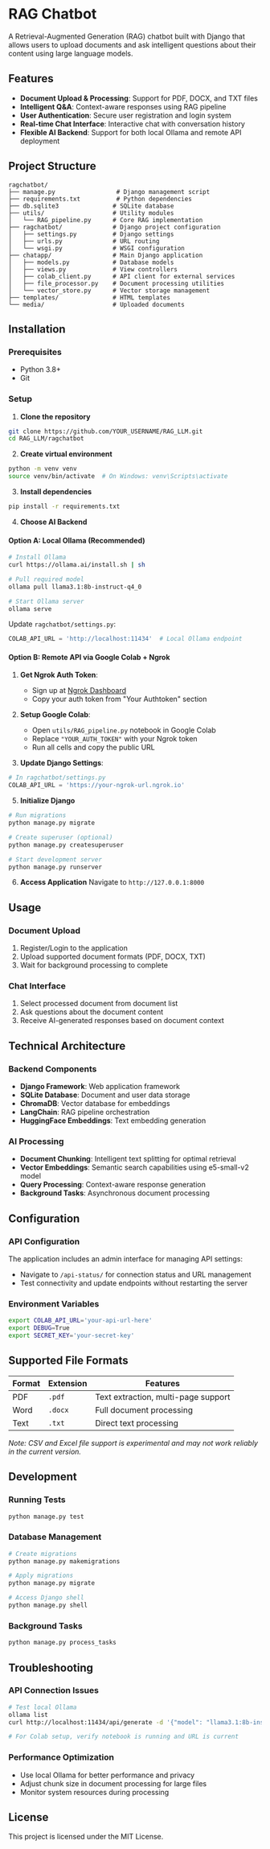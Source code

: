 # RAG Chatbot

A Retrieval-Augmented Generation (RAG) chatbot built with Django that allows users to upload documents and ask intelligent questions about their content using large language models.

## Features

- **Document Upload & Processing**: Support for PDF, DOCX, and TXT files
- **Intelligent Q&A**: Context-aware responses using RAG pipeline
- **User Authentication**: Secure user registration and login system
- **Real-time Chat Interface**: Interactive chat with conversation history
- **Flexible AI Backend**: Support for both local Ollama and remote API deployment

## Project Structure

```
ragchatbot/
├── manage.py                 # Django management script
├── requirements.txt          # Python dependencies
├── db.sqlite3               # SQLite database
├── utils/                   # Utility modules
│   └── RAG_pipeline.py      # Core RAG implementation
├── ragchatbot/              # Django project configuration
│   ├── settings.py          # Django settings
│   ├── urls.py              # URL routing
│   └── wsgi.py              # WSGI configuration
├── chatapp/                 # Main Django application
│   ├── models.py            # Database models
│   ├── views.py             # View controllers
│   ├── colab_client.py      # API client for external services
│   ├── file_processor.py    # Document processing utilities
│   └── vector_store.py      # Vector storage management
├── templates/               # HTML templates
└── media/                   # Uploaded documents
```

## Installation

### Prerequisites
- Python 3.8+
- Git

### Setup

1. **Clone the repository**
```bash
git clone https://github.com/YOUR_USERNAME/RAG_LLM.git
cd RAG_LLM/ragchatbot
```

2. **Create virtual environment**
```bash
python -m venv venv
source venv/bin/activate  # On Windows: venv\Scripts\activate
```

3. **Install dependencies**
```bash
pip install -r requirements.txt
```

4. **Choose AI Backend**

#### Option A: Local Ollama (Recommended)

```bash
# Install Ollama
curl https://ollama.ai/install.sh | sh

# Pull required model
ollama pull llama3.1:8b-instruct-q4_0

# Start Ollama server
ollama serve
```

Update `ragchatbot/settings.py`:
```python
COLAB_API_URL = 'http://localhost:11434'  # Local Ollama endpoint
```

#### Option B: Remote API via Google Colab + Ngrok

1. **Get Ngrok Auth Token**:
   - Sign up at [Ngrok Dashboard](https://dashboard.ngrok.com/signup)
   - Copy your auth token from "Your Authtoken" section

2. **Setup Google Colab**:
   - Open `utils/RAG_pipeline.py` notebook in Google Colab
   - Replace `"YOUR_AUTH_TOKEN"` with your Ngrok token
   - Run all cells and copy the public URL

3. **Update Django Settings**:
```python
# In ragchatbot/settings.py
COLAB_API_URL = 'https://your-ngrok-url.ngrok.io'
```

5. **Initialize Django**
```bash
# Run migrations
python manage.py migrate

# Create superuser (optional)
python manage.py createsuperuser

# Start development server
python manage.py runserver
```

6. **Access Application**
Navigate to `http://127.0.0.1:8000`

## Usage

### Document Upload
1. Register/Login to the application
2. Upload supported document formats (PDF, DOCX, TXT)
3. Wait for background processing to complete

### Chat Interface
1. Select processed document from document list
2. Ask questions about the document content
3. Receive AI-generated responses based on document context

## Technical Architecture

### Backend Components
- **Django Framework**: Web application framework
- **SQLite Database**: Document and user data storage
- **ChromaDB**: Vector database for embeddings
- **LangChain**: RAG pipeline orchestration
- **HuggingFace Embeddings**: Text embedding generation

### AI Processing
- **Document Chunking**: Intelligent text splitting for optimal retrieval
- **Vector Embeddings**: Semantic search capabilities using e5-small-v2 model
- **Query Processing**: Context-aware response generation
- **Background Tasks**: Asynchronous document processing

## Configuration

### API Configuration
The application includes an admin interface for managing API settings:
- Navigate to `/api-status/` for connection status and URL management
- Test connectivity and update endpoints without restarting the server

### Environment Variables
```bash
export COLAB_API_URL='your-api-url-here'
export DEBUG=True
export SECRET_KEY='your-secret-key'
```

## Supported File Formats

| Format | Extension | Features |
|--------|-----------|----------|
| PDF | `.pdf` | Text extraction, multi-page support |
| Word | `.docx` | Full document processing |
| Text | `.txt` | Direct text processing |

*Note: CSV and Excel file support is experimental and may not work reliably in the current version.*

## Development

### Running Tests
```bash
python manage.py test
```

### Database Management
```bash
# Create migrations
python manage.py makemigrations

# Apply migrations
python manage.py migrate

# Access Django shell
python manage.py shell
```

### Background Tasks
```bash
python manage.py process_tasks
```

## Troubleshooting

### API Connection Issues
```bash
# Test local Ollama
ollama list
curl http://localhost:11434/api/generate -d '{"model": "llama3.1:8b-instruct-q4_0", "prompt": "Hello"}'

# For Colab setup, verify notebook is running and URL is current
```

### Performance Optimization
- Use local Ollama for better performance and privacy
- Adjust chunk size in document processing for large files
- Monitor system resources during processing

## License

This project is licensed under the MIT License.
